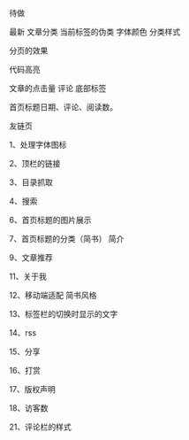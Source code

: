 待做

最新 文章分类 当前标签的伪类  字体颜色 分类样式

分页的效果

代码高亮

文章的点击量 评论 底部标签

首页标题日期、评论、阅读数。

友链页



1、处理字体图标

2、顶栏的链接

3、目录抓取

4、搜索

6、首页标题的图片展示

7、首页标题的分类（简书） 简介

9、文章推荐

11、关于我

12、移动端适配 简书风格

13、标签栏的切换时显示的文字

14、rss

15、分享

16、打赏

17、版权声明

18、访客数

21、评论栏的样式

